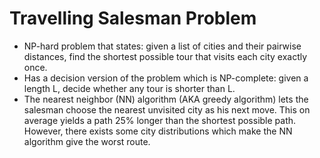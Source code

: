 Travelling Salesman Problem
===========================

* NP-hard problem that states: given a list of cities and their pairwise distances, find the shortest possible tour that visits each city exactly once.
* Has a decision version of the problem which is NP-complete: given a length L, decide whether any tour is shorter than L.
* The nearest neighbor (NN) algorithm (AKA greedy algorithm) lets the salesman choose the nearest unvisited city as his next move. This on average yields a path 25% longer than the shortest possible path. However, there exists some city distributions which make the NN algorithm give the worst route.

